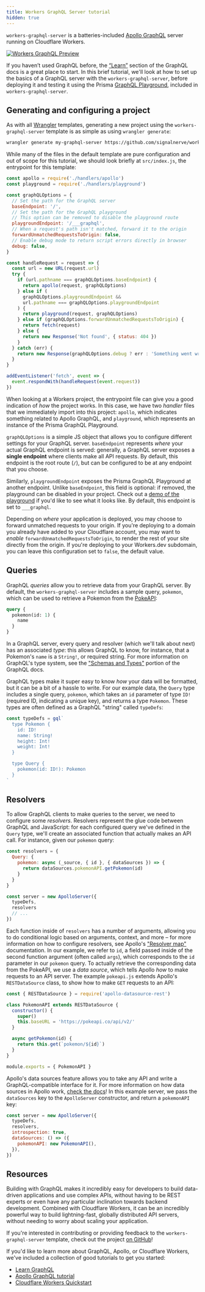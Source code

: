 ```yaml
---
title: Workers GraphQL Server tutorial
hidden: true
---
```


`workers-graphql-server` is a batteries-included [Apollo GraphQL](https://apollographql.com) server running on Cloudflare Workers.

[![Workers GraphQL Preview](/templates/media/workers-graphql-preview.png)](https://workers-graphql.signalnerve.workers.dev/___graphql)

If you haven’t used GraphQL before, the [“Learn”](https://graphql.org/learn/) section of the GraphQL docs is a great place to start. In this brief tutorial, we'll look at how to set up the basics of a GraphQL server with the `workers-graphql-server`, before deploying it and testing it using the Prisma [GraphQL Playground](https://github.com/prisma/graphql-playground), included in `workers-graphql-server`.

## Generating and configuring a project
As with all [Wrangler](https://github.com/cloudflare/wrangler) templates, generating a new project using the `workers-graphql-server` template is as simple as using `wrangler generate`:

```sh
wrangler generate my-graphql-server https://github.com/signalnerve/workers-graphql-server
```

While many of the files in the default template are pure configuration and out of scope for this tutorial, we should look briefly at `src/index.js`, the entrypoint for this template:

```js
const apollo = require('./handlers/apollo')
const playground = require('./handlers/playground')

const graphQLOptions = {
  // Set the path for the GraphQL server
  baseEndpoint: '/',
  // Set the path for the GraphQL playground
  // This option can be removed to disable the playground route
  playgroundEndpoint: '/___graphql',
  // When a request's path isn't matched, forward it to the origin
  forwardUnmatchedRequestsToOrigin: false,
  // Enable debug mode to return script errors directly in browser
  debug: false,
}

const handleRequest = request => {
  const url = new URL(request.url)
  try {
    if (url.pathname === graphQLOptions.baseEndpoint) {
      return apollo(request, graphQLOptions)
    } else if (
      graphQLOptions.playgroundEndpoint &&
      url.pathname === graphQLOptions.playgroundEndpoint
    ) {
      return playground(request, graphQLOptions)
    } else if (graphQLOptions.forwardUnmatchedRequestsToOrigin) {
      return fetch(request)
    } else {
      return new Response('Not found', { status: 404 })
    }
  } catch (err) {
    return new Response(graphQLOptions.debug ? err : 'Something went wrong', { status: 500 })
  }
}

addEventListener('fetch', event => {
  event.respondWith(handleRequest(event.request))
})

```

When looking at a Workers project, the entrypoint file can give you a good indication of *how* the project works. In this case, we have two *handler* files that we immediately import into this project: `apollo`, which indicates something related to Apollo GraphQL, and `playground`, which represents an instance of the Prisma GraphQL Playground.

`graphQLOptions` is a simple JS object that allows you to configure different settings for your GraphQL server. `baseEndpoint` represents *where* your actual GraphQL endpoint is served: generally, a GraphQL server exposes a **single endpoint** where clients make all API requests. By default, this endpoint is the root route (`/`), but can be configured to be at any endpoint that you choose.

Similarly, `playgroundEndpoint` exposes the Prisma GraphQL Playground at another endpoint. Unlike `baseEndpoint`, this field is optional: if removed, the playground can be disabled in your project. Check out a [demo of the playground](https://graphql-on-workers.signalnerve.com/___graphql) if you'd like to see what it looks like. By default, this endpoint is set to `___graphql`.

Depending on *where* your application is deployed, you may choose to forward unmatched requests to your origin. If you're deploying to a domain you already have added to your Cloudflare account, you may want to *enable* `forwardUnmatchedRequestsToOrigin`, to render the rest of your site directly from the origin. If you're deploying to your Workers.dev subdomain, you can leave this configuration set to `false`, the default value.

## Queries
GraphQL *queries* allow you to retrieve data from your GraphQL server. By default, the `workers-graphql-server` includes a sample query, `pokemon`, which can be used to retrieve a Pokemon from the [PokeAPI](https://pokeapi.co/):

```graphql
query {
  pokemon(id: 1) {
  	name
  }
}
```

In a GraphQL server, every query and resolver (which we'll talk about next) has an associated *type*: this allows GraphQL to know, for instance, that a Pokemon's `name` is a `String!`, or required string. For more information on GraphQL's type system, see the ["Schemas and Types"](https://graphql.org/learn/schema/) portion of the GraphQL docs.

GraphQL types make it super easy to know *how* your data will be formatted, but it can be a bit of a hassle to write. For our example data, the `Query` type includes a single query, `pokemon`, which takes an `id` parameter of type `ID!` (required ID, indicating a unique key), and returns a type `Pokemon`. These types are often defined as a GraphQL "string" called `typeDefs`:

```js
const typeDefs = gql`
  type Pokemon {
    id: ID!
    name: String!
    height: Int!
    weight: Int!
  }

  type Query {
    pokemon(id: ID!): Pokemon
  }
`
```

## Resolvers
To allow GraphQL clients to make queries to the server, we need to configure some *resolvers*. Resolvers represent the glue code between GraphQL and JavaScript: for each configured query we've defined in the `Query` type, we'll create an associated function that actually makes an API call. For instance, given our `pokemon` query:

```js
const resolvers = {
  Query: {
    pokemon: async (_source, { id }, { dataSources }) => {
      return dataSources.pokemonAPI.getPokemon(id)
    }
  }
}

const server = new ApolloServer({
  typeDefs,
  resolvers
  // ...
})
```

Each function inside of `resolvers` has a number of arguments, allowing you to do conditional logic based on arguments, context, and more – for more information on how to configure resolvers, see Apollo's ["Resolver map"](https://www.apollographql.com/docs/graphql-tools/resolvers/) documentation. In our example, we refer to `id`, a field passed inside of the second function argument (often called `args`), which corresponds to the `id` parameter in our `pokemon` query. To actually retrieve the corresponding data from the PokeAPI, we use a *data source*, which tells Apollo *how* to make requests to an API server. The example `pokeapi.js` extends Apollo's `RESTDataSource` class, to show how to make `GET` requests to an API:

```js
const { RESTDataSource } = require('apollo-datasource-rest')

class PokemonAPI extends RESTDataSource {
  constructor() {
    super()
    this.baseURL = 'https://pokeapi.co/api/v2/'
  }

  async getPokemon(id) {
    return this.get(`pokemon/${id}`)
  }
}

module.exports = { PokemonAPI }
```

Apollo's data sources feature allows you to take any API and write a GraphQL-compatible interface for it. For more information on how data sources in Apollo work, [check the docs](https://www.apollographql.com/docs/apollo-server/features/data-sources/)! In this example server, we pass the `dataSources` key to the `ApolloServer` constructor, and return a `pokemonAPI` key:

```js
const server = new ApolloServer({
  typeDefs,
  resolvers,
  introspection: true,
  dataSources: () => ({
    pokemonAPI: new PokemonAPI(),
  }),
})
```

## Resources

Building with GraphQL makes it incredibly easy for developers to build data-driven applications and use complex APIs, without having to be REST experts or even have any particular inclination towards backend development. Combined with Cloudflare Workers, it can be an incredibly powerful way to build lightning-fast, globally distributed API servers, without needing to worry about scaling your application.

If you're interested in contributing or providing feedback to the `workers-graphql-server` template, check out the project [on GitHub](https://github.com/signalnerve/workers-graphql-server)!

If you'd like to learn more about GraphQL, Apollo, or Cloudflare Workers, we've included a collection of good tutorials to get you started:

* [Learn GraphQL](https://graphql.org/learn/)
* [Apollo GraphQL tutorial](https://www.apollographql.com/docs/tutorial/introduction/)
* [Cloudflare Workers Quickstart](https://workers.cloudflare.com/docs/quickstart/)
